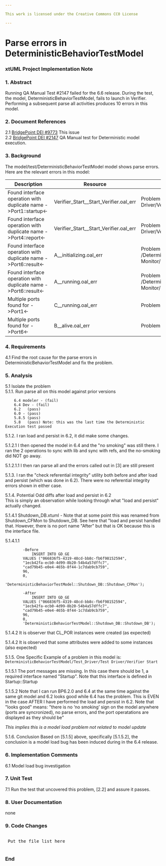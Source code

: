 ```yaml
---

This work is licensed under the Creative Commons CC0 License

---
```


# Parse errors in DeterministicBehaviorTestModel
### xtUML Project Implementation Note

### 1. Abstract

Running QA Manual Test #2147 failed for the 6.6 release. During the test, the model, DeterministicBehaviorTestModel, 
fails to launch in Verifier. Performing a subsequent parse all activities produces 10 errors in this model.  

### 2. Document References

<a id="2.1"></a>2.1 [BridgePoint DEI #9773](https://support.onefact.net/issues/9773) This issue  
<a id="2.2"></a>2.2 [BridgePoint DEI #2147](https://support.onefact.net/issues/2147) QA Manual test for Deterministic model execution.  

### 3. Background

The model/test/DeterministicBehaviorTestModel model shows parse errors.  
Here are the relevant errors in this model:  

|Description	|Resource	|Type	|Path	Location|  
|-------------|---------|-----|-------------|  
|Found interface operation with duplicate name ->Port1::startup<-	|Verifier_Start__Start_Verifier.oal_err	|Problem	/DeterministicBehaviorTestModel/models/DeterministicBehaviorTestModel/Test_Driver/Test Driver/Verifier Start	|line 1|  
|Found interface operation with duplicate name ->Port4::report<-	|Verifier_Start__Start_Verifier.oal_err	|Problem	/DeterministicBehaviorTestModel/models/DeterministicBehaviorTestModel/Test_Driver/Test Driver/Verifier Start	|line 7|  
|Found interface operation with duplicate name ->Port6::result<-	|A__initializing.oal_err	|Problem	/DeterministicBehaviorTestModel/models/DeterministicBehaviorTestModel/Function_Monitor/Function Monitor/FM/A/ClassStateMachine	|line 6|  
|Found interface operation with duplicate name ->Port6::result<-	|A__running.oal_err	|Problem	/DeterministicBehaviorTestModel/models/DeterministicBehaviorTestModel/Function_Monitor/Function Monitor/FM/A/ClassStateMachine	|line 3|
|Multiple ports found for ->Port1<-	|C__running.oal_err	|Problem	|/DeterministicBehaviorTestModel/models/DeterministicBehaviorTestModel/Page_Creator/Page Creator/PC/C/InstanceStateMachine	|line 1|
|Multiple ports found for ->Port6<-	|B__alive.oal_err	|Problem	|/DeterministicBehaviorTestModel/models/DeterministicBehaviorTestModel/Function_Monitor/Function Monitor/FM/B/InstanceStateMachine	|line 4|

### 4. Requirements

4.1 Find the root cause for the parse errors in DeterministicBehaviorTestModel and fix the problem.   

### 5. Analysis
5.1 Isolate the problem  
5.1.1. Run parse all on this model against prior versions  
```
    6.4 modeler - (fail)
    6.4 Dev - (fail)
    6.2   (pass)
    6.0 - (pass)
    5.8.5 (pass)
    5.8   (pass) Note: this was the last time the Deterministic Execution test passed
```

5.1.2. I ran load and persist in 6.2, it did make some changes.  

5.1.2.1 I then opened the model in 6.4 and the "no smoking" was still there. I ran the 
2 operations to sync with lib and sync with refs, and the no-smoking did NOT go away.  

5.1.2.1.1 I then ran parse all and the errors called out in [3] are still present  

5.1.3. I ran the "check referential integrity" utility both before and after load and persist 
(which was done in 6.2). There were no referential integrity errors shown in either case.  

5.1.4. Potential Odd diffs after load and persist in 6.2  
This is simply an observation while looking through what "load and persist" actually changed.  

5.1.4.1 Shutdown_DB.xtuml - Note that at some point this was renamed from 
Shutdown_CFMon to Shutdown_DB. See here that "load and persist handled that. However, 
there is no port name "After" but that is OK because this is the interface file.  

5.1.4.1.1  
```
        -Before
            INSERT INTO GD_GE
        VALUES ("066836f5-4319-48cd-bb8c-fb6f98152594",
        "1ecb42fa-ecb0-4d99-8b20-54b4a57dffc7",
        "cad79b45-e0e4-465b-8f44-1c7dab9cb759",
        96,
        0,
        'DeterministicBehaviorTestModel::Shutdown_DB::Shutdown_CFMon');

        -After
            INSERT INTO GD_GE
        VALUES ("066836f5-4319-48cd-bb8c-fb6f98152594",
        "1ecb42fa-ecb0-4d99-8b20-54b4a57dffc7",
        "cad79b45-e0e4-465b-8f44-1c7dab9cb759",
        96,
        0,
        'DeterministicBehaviorTestModel::Shutdown_DB::Shutdown_DB');
```

5.1.4.2 It is observer that CL_POR instances were created (as expected)  

5.1.4.2 It is observed that some attributes were added to some instances (also expected)  

5.1.5. One Specific Example of a problem in this model is:  
```DeterministicBehaviorTestModel/Test_Driver/Test Driver/Verifier Start```  
    
5.1.5.1 The port messages are missing. In this case there should be 1, a required 
interface named "Startup". Note that this interface is defined in Startup::Startup  

5.1.5.2 Note that I can run BP6.2.0 and 6.4 at the same time against the same 
git model and 6.2 looks good while 6.4 has the problem. This is EVEN in the case 
AFTER I have performed the load and persist in 6.2.  Note that "looks good" means: 
"there is no ‘no smoking’ sign on the model anywhere (ports are syncronized), 
no parse errors, and the port operatations are displayed as they should be"  
  
*This implies this is a model load problem not related to model update*

5.1.6. Conclusion
Based on [5.1.5] above, specifically [5.1.5.2], the conclusion is a model load bug has been induced 
during in the 6.4 release.  
 
### 6. Implementation Comments

6.1 Model load bug investigation  

<TODO>  

### 7. Unit Test

7.1 Run the test that uncovered this problem, [2.2] and assure it passes.  


### 8. User Documentation

none  

### 9. Code Changes

<TODO>  

<pre>

 Put the file list here 

</pre>

### End


